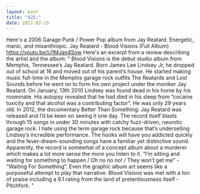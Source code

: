 ```yaml
---
layout: post
title: "425:"
date: 2022-02-15
---
```


Here's a 2006 Garage Punk / Power Pop album from Jay Reatard. Energetic, manic, and misanthropic.
 Jay Reatard - Blood Visions (Full Album)
https://youtu.be/lJ1MJan4Sow 
Here's an excerpt from a review describing the artist and the album: " Blood Visions is the debut studio album from Memphis, Tennessee’s Jay Reatard. Born James Lee Lindsey Jr, he dropped out of school at 16 and moved out of his parent’s house. He started making music full-time in the Memphis garage rock outfits The Reatards and Lost Sounds before he went on to form his own project under the moniker Jay Reatard. On January, 13th 2010 Lindsey was found dead in his home by his roommate. His autopsy revealed that he had died in his sleep from “cocaine toxicity and that alcohol was a contributing factor”. He was only 29 years old. In 2012, the documentary Better Than Something: Jay Reatard was released and I’d be keen on seeing it one day. The record itself blasts through 15 songs in under 30 minutes with catchy fuzz-driven, neurotic garage rock. I hate using the term garage rock because that’s underselling Lindsey’s incredible performance. The hooks will have you addicted quickly and the fever-dream-sounding songs have a familiar yet distinctive sound. Apparently, the record is somewhat of a concept album about a murderer which makes a lot more sense the more you listen to it. “I’m sitting and waiting for something to happen / Oh no no no! / They won’t get me” - “Waiting For Something”. Even the graphic album art seems like a purposeful attempt to play that narrative. Blood Visions was met with a ton of praise including a 9.1 rating from the land of pretentiousness itself - Pitchfork. "
